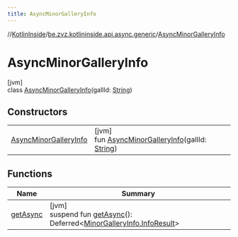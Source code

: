 ```yaml
---
title: AsyncMinorGalleryInfo
---
```

//[KotlinInside](../../../index.html)/[be.zvz.kotlininside.api.async.generic](../index.html)/[AsyncMinorGalleryInfo](index.html)



# AsyncMinorGalleryInfo



[jvm]\
class [AsyncMinorGalleryInfo](index.html)(gallId: [String](https://kotlinlang.org/api/latest/jvm/stdlib/kotlin/-string/index.html))



## Constructors


| | |
|---|---|
| [AsyncMinorGalleryInfo](-async-minor-gallery-info.html) | [jvm]<br>fun [AsyncMinorGalleryInfo](-async-minor-gallery-info.html)(gallId: [String](https://kotlinlang.org/api/latest/jvm/stdlib/kotlin/-string/index.html)) |


## Functions


| Name | Summary |
|---|---|
| [getAsync](get-async.html) | [jvm]<br>suspend fun [getAsync](get-async.html)(): Deferred&lt;[MinorGalleryInfo.InfoResult](../../be.zvz.kotlininside.api.generic/-minor-gallery-info/-info-result/index.html)&gt; |

